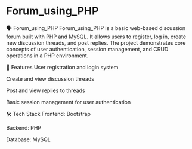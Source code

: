 # Forum_using_PHP

🗣️ Forum_using_PHP
Forum_using_PHP is a basic web-based discussion forum built with PHP and MySQL. It allows users to register, log in, create new discussion threads, and post replies. The project demonstrates core concepts of user authentication, session management, and CRUD operations in a PHP environment.

🔧 Features
User registration and login system

Create and view discussion threads

Post and view replies to threads

Basic session management for user authentication


🛠️ Tech Stack
Frontend: Bootstrap

Backend: PHP

Database: MySQL

